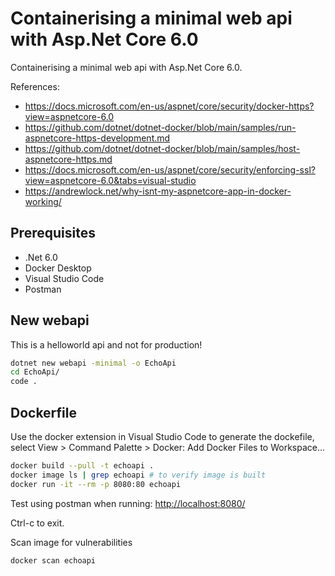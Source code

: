 # Containerising a minimal web api with Asp.Net Core 6.0

Containerising a minimal web api with Asp.Net Core 6.0.

References:

* <https://docs.microsoft.com/en-us/aspnet/core/security/docker-https?view=aspnetcore-6.0>
* <https://github.com/dotnet/dotnet-docker/blob/main/samples/run-aspnetcore-https-development.md>
* <https://github.com/dotnet/dotnet-docker/blob/main/samples/host-aspnetcore-https.md>
* <https://docs.microsoft.com/en-us/aspnet/core/security/enforcing-ssl?view=aspnetcore-6.0&tabs=visual-studio>
* <https://andrewlock.net/why-isnt-my-aspnetcore-app-in-docker-working/>

## Prerequisites

* .Net 6.0
* Docker Desktop
* Visual Studio Code
* Postman

## New webapi

This is a helloworld api and not for production!

```sh
dotnet new webapi -minimal -o EchoApi
cd EchoApi/
code .
```

## Dockerfile

Use the docker extension in Visual Studio Code to generate the dockefile, select View > Command Palette > Docker: Add Docker Files to Workspace...

```sh
docker build --pull -t echoapi .
docker image ls | grep echoapi # to verify image is built
docker run -it --rm -p 8080:80 echoapi
```

Test using postman when running:
<http://localhost:8080/>

Ctrl-c to exit.

Scan image for vulnerabilities

```sh
docker scan echoapi
```
